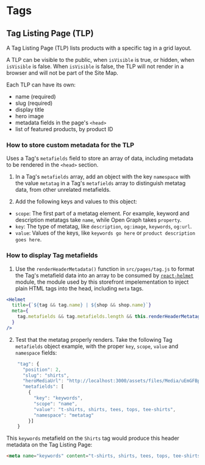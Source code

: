 # Tags

## Tag Listing Page (TLP)

A Tag Listing Page (TLP) lists products with a specific tag in a grid layout.

A TLP can be visible to the public, when `isVisible` is true, or hidden, when `isVisible` is false. When `isVisible` is false, the TLP will not render in a browser and will not be part of the Site Map.

Each TLP can have its own:
- name (required)
- slug (required)
- display title
- hero image
- metadata fields in the page's `<head>`
- list of featured products, by product ID

### How to store custom metadata for the TLP

Uses a Tag's `metafields` field to store an array of data, including metadata to be rendered in the `<head>` section.

1. In a Tag's `metafields` array, add an object with the key `namespace` with the value `metatag` in a Tag's `metafields` array to distinguish metatag data, from other unrelated metafields.

2. Add the following keys and values to this object:
- `scope`: The first part of a metatag element. For example, keyword and description metatags take `name`, while Open Graph takes `property`.
- `key`: The type of metatag, like `description`, `og:image`, `keywords`, `og:url`.
- `value`: Values of the keys, like `keywords go here` or `product description goes here`.

### How to display Tag metafields

1. Use the `renderHeaderMetadata()` function in `src/pages/tag.js` to format the Tag's metafield data into an array to be consumed by [`react-helmet`](https://github.com/nfl/react-helmet) module, the module used by this storefront impelementation to inject plain HTML tags into the head, including `meta` tags.

```jsx
<Helmet
  title={`${tag && tag.name} | ${shop && shop.name}`}
  meta={
    tag.metafields && tag.metafields.length && this.renderHeaderMetatags(tag.metafields)
  }
/>
```

2. Test that the metatag properly renders. Take the following Tag `metafields` object example, with the proper `key`, `scope`, `value` and `namespace` fields:

```js
    "tag": {
      "position": 2,
      "slug": "shirts",
      "heroMediaUrl": "http://localhost:3000/assets/files/Media/uEmGFBpaFpB8XKqh3/large/shirts.png",
      "metafields": [
        {
          "key": "keywords",
          "scope": "name",
          "value": "t-shirts, shirts, tees, tops, tee-shirts",
          "namespace": "metatag"
        }]
    }
```

This `keywords` metafield on the `Shirts` tag would produce this header metadata on the Tag Listing Page:

```html
<meta name="keywords" content="t-shirts, shirts, tees, tops, tee-shirts">
```


